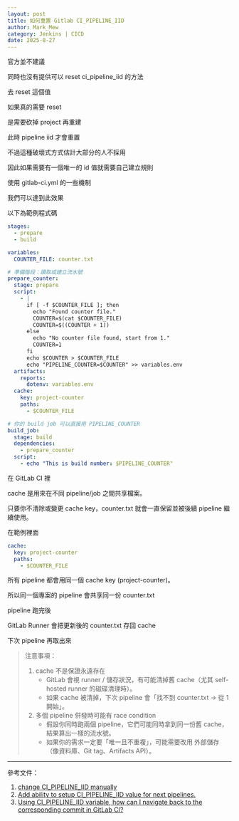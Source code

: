 ```yaml
---
layout: post
title: 如何重置 Gitlab CI_PIPELINE_IID
author: Mark_Mew
category: Jenkins | CICD
date: 2025-8-27
---
```


官方並不建議

同時也沒有提供可以 reset ci_pipeline_iid 的方法

去 reset 這個值

如果真的需要 reset

是需要砍掉 project 再重建

此時 pipeline iid 才會重置

不過這種破壞式方式估計大部分的人不採用

因此如果需要有一個唯一的 id 值就需要自己建立規則

使用 gitlab-ci.yml 的一些機制

我們可以達到此效果

以下為範例程式碼


```yaml
stages:
  - prepare
  - build

variables:
  COUNTER_FILE: counter.txt

# 準備階段：讀取或建立流水號
prepare_counter:
  stage: prepare
  script:
    - |
      if [ -f $COUNTER_FILE ]; then
        echo "Found counter file."
        COUNTER=$(cat $COUNTER_FILE)
        COUNTER=$((COUNTER + 1))
      else
        echo "No counter file found, start from 1."
        COUNTER=1
      fi
      echo $COUNTER > $COUNTER_FILE
      echo "PIPELINE_COUNTER=$COUNTER" >> variables.env
  artifacts:
    reports:
      dotenv: variables.env
  cache:
    key: project-counter
    paths:
      - $COUNTER_FILE

# 你的 build job 可以直接用 PIPELINE_COUNTER
build_job:
  stage: build
  dependencies:
    - prepare_counter
  script:
    - echo "This is build number: $PIPELINE_COUNTER"

```

在 GitLab CI 裡

cache 是用來在不同 pipeline/job 之間共享檔案。

只要你不清除或變更 cache key，counter.txt 就會一直保留並被後續 pipeline 繼續使用。

在範例裡面

```yaml
cache:
  key: project-counter
  paths:
    - $COUNTER_FILE
```

所有 pipeline 都會用同一個 cache key (project-counter)。

所以同一個專案的 pipeline 會共享同一份 counter.txt

pipeline 跑完後

GitLab Runner 會把更新後的 counter.txt 存回 cache

下次 pipeline 再取出來

> 注意事項：
> 1. cache 不是保證永遠存在
>    - GitLab 會視 runner / 儲存狀況，有可能清掉舊 cache（尤其 self-hosted runner 的磁碟清理時）。
>    - 如果 cache 被清掉，下次 pipeline 會「找不到 counter.txt → 從 1 開始」。
> 2. 多個 pipeline 併發時可能有 race condition
>    - 假設你同時跑兩個 pipeline，它們可能同時拿到同一份舊 cache，結果算出一樣的流水號。
>    - 如果你的需求一定要「唯一且不重複」，可能需要改用 外部儲存（像資料庫、Git tag、Artifacts API）。
---
參考文件：
1. [change CI_PIPELINE_IID manually
](https://gitlab.com/gitlab-org/gitlab/-/issues/25283)
2. [Add ability to setup CI_PIPELINE_IID value for next pipelines.
](https://gitlab.com/gitlab-org/gitlab/-/issues/22949)
3. [Using CI_PIPELINE_IID variable, how can I navigate back to the corresponding commit in GitLab CI?](https://stackoverflow.com/questions/76306927/using-ci-pipeline-iid-variable-how-can-i-navigate-back-to-the-corresponding-com)